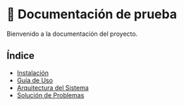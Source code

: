 # 🧾 Documentación de prueba 

Bienvenido a la documentación del proyecto.

## Índice

- [Instalación](instalacion.md)
- [Guía de Uso](uso.md)
- [Arquitectura del Sistema](arquitectura.md)
- [Solución de Problemas](troubleshooting.md)
